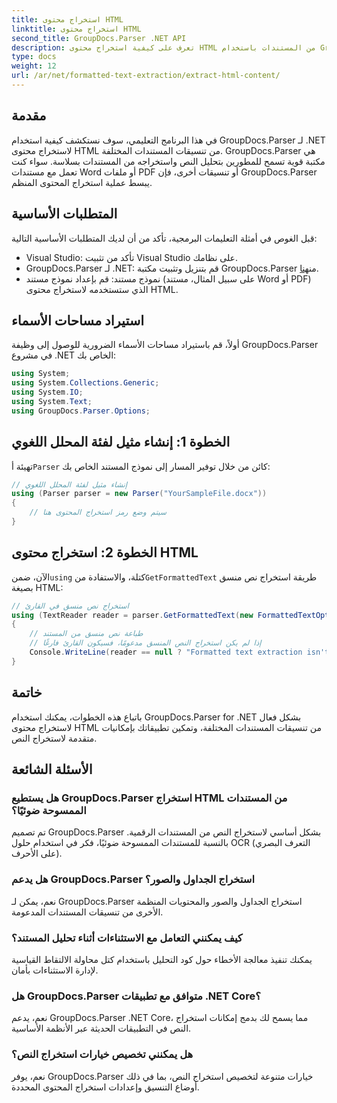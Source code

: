 ```yaml
---
title: استخراج محتوى HTML
linktitle: استخراج محتوى HTML
second_title: GroupDocs.Parser .NET API
description: تعرف على كيفية استخراج محتوى HTML من المستندات باستخدام GroupDocs.Parser لـ .NET. برنامج تعليمي سهل المتابعة يحتوي على أمثلة التعليمات البرمجية وإرشادات خطوة بخطوة.
type: docs
weight: 12
url: /ar/net/formatted-text-extraction/extract-html-content/
---
```

## مقدمة
في هذا البرنامج التعليمي، سوف نستكشف كيفية استخدام GroupDocs.Parser لـ .NET لاستخراج محتوى HTML من تنسيقات المستندات المختلفة. GroupDocs.Parser هي مكتبة قوية تسمح للمطورين بتحليل النص واستخراجه من المستندات بسلاسة. سواء كنت تعمل مع مستندات Word أو ملفات PDF أو تنسيقات أخرى، فإن GroupDocs.Parser يبسط عملية استخراج المحتوى المنظم.
## المتطلبات الأساسية
قبل الغوص في أمثلة التعليمات البرمجية، تأكد من أن لديك المتطلبات الأساسية التالية:
- Visual Studio: تأكد من تثبيت Visual Studio على نظامك.
-  GroupDocs.Parser لـ .NET: قم بتنزيل وتثبيت مكتبة GroupDocs.Parser من[هنا](https://releases.groupdocs.com/parser/net/).
- نموذج مستند: قم بإعداد نموذج مستند (على سبيل المثال، مستند Word أو PDF) الذي ستستخدمه لاستخراج محتوى HTML.

## استيراد مساحات الأسماء
أولاً، قم باستيراد مساحات الأسماء الضرورية للوصول إلى وظيفة GroupDocs.Parser في مشروع .NET الخاص بك:
```csharp
using System;
using System.Collections.Generic;
using System.IO;
using System.Text;
using GroupDocs.Parser.Options;
```
## الخطوة 1: إنشاء مثيل لفئة المحلل اللغوي
 تهيئة أ`Parser` كائن من خلال توفير المسار إلى نموذج المستند الخاص بك:
```csharp
// إنشاء مثيل لفئة المحلل اللغوي
using (Parser parser = new Parser("YourSampleFile.docx"))
{
    // سيتم وضع رمز استخراج المحتوى هنا
}
```
## الخطوة 2: استخراج محتوى HTML
 الآن، ضمن`using` كتلة، والاستفادة من`GetFormattedText` طريقة استخراج نص منسق بصيغة HTML:
```csharp
// استخراج نص منسق في القارئ
using (TextReader reader = parser.GetFormattedText(new FormattedTextOptions(FormattedTextMode.Html)))
{
    // طباعة نص منسق من المستند
    // إذا لم يكن استخراج النص المنسق مدعومًا، فسيكون القارئ فارغًا
    Console.WriteLine(reader == null ? "Formatted text extraction isn't supported" : reader.ReadToEnd());
}
```

## خاتمة
باتباع هذه الخطوات، يمكنك استخدام GroupDocs.Parser for .NET بشكل فعال لاستخراج محتوى HTML من تنسيقات المستندات المختلفة، وتمكين تطبيقاتك بإمكانيات متقدمة لاستخراج النص.

## الأسئلة الشائعة
### هل يستطيع GroupDocs.Parser استخراج HTML من المستندات الممسوحة ضوئيًا؟
تم تصميم GroupDocs.Parser بشكل أساسي لاستخراج النص من المستندات الرقمية. بالنسبة للمستندات الممسوحة ضوئيًا، فكر في استخدام حلول OCR (التعرف البصري على الأحرف).
### هل يدعم GroupDocs.Parser استخراج الجداول والصور؟
نعم، يمكن لـ GroupDocs.Parser استخراج الجداول والصور والمحتويات المنظمة الأخرى من تنسيقات المستندات المدعومة.
### كيف يمكنني التعامل مع الاستثناءات أثناء تحليل المستند؟
يمكنك تنفيذ معالجة الأخطاء حول كود التحليل باستخدام كتل محاولة الالتقاط القياسية لإدارة الاستثناءات بأمان.
### هل GroupDocs.Parser متوافق مع تطبيقات .NET Core؟
نعم، يدعم GroupDocs.Parser .NET Core، مما يسمح لك بدمج إمكانات استخراج النص في التطبيقات الحديثة عبر الأنظمة الأساسية.
### هل يمكنني تخصيص خيارات استخراج النص؟
نعم، يوفر GroupDocs.Parser خيارات متنوعة لتخصيص استخراج النص، بما في ذلك أوضاع التنسيق وإعدادات استخراج المحتوى المحددة.
